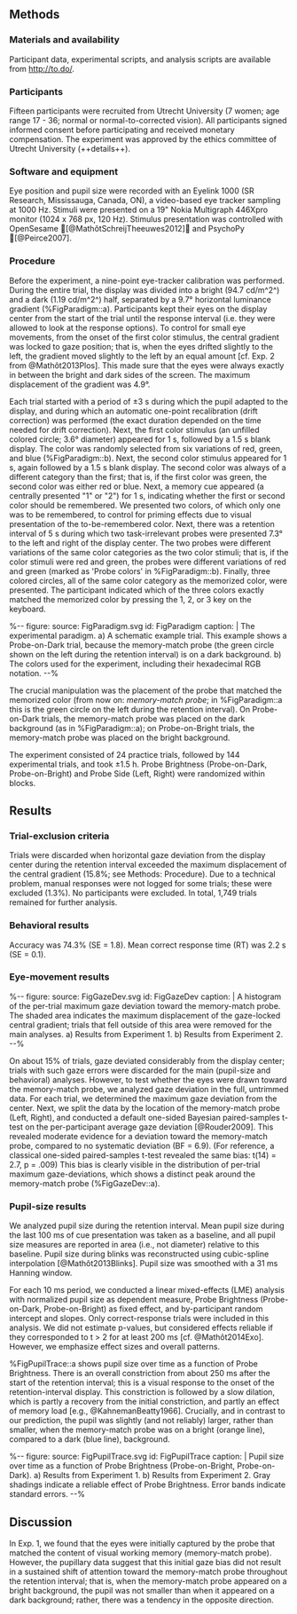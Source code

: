 ## Methods

### Materials and availability

Participant data, experimental scripts, and analysis scripts are available from <http://to.do/>.

### Participants

Fifteen participants were recruited from Utrecht University (7 women; age range 17 - 36; normal or normal-to-corrected vision). All participants signed informed consent before participating and received monetary compensation. The experiment was approved by the ethics committee of Utrecht University (++details++).

### Software and equipment

Eye position and pupil size were recorded with an Eyelink 1000 (SR Research, Mississauga, Canada, ON), a video-based eye tracker sampling at 1000 Hz. Stimuli were presented on a 19" Nokia Multigraph 446Xpro monitor (1024 x 768 px, 120 Hz). Stimulus presentation was controlled with OpenSesame [@MathôtSchreijTheeuwes2012] and PsychoPy [@Peirce2007].

### Procedure

Before the experiment, a nine-point eye-tracker calibration was performed. During the entire trial, the display was divided into a bright (94.7 cd/m^2^) and a dark (1.19 cd/m^2^) half, separated by a 9.7° horizontal luminance gradient (%FigParadigm::a). Participants kept their eyes on the display center from the start of the trial until the response interval (i.e. they were allowed to look at the response options). To control for small eye movements, from the onset of the first color stimulus, the central gradient was locked to gaze position; that is, when the eyes drifted slightly to the left, the gradient moved slightly to the left by an equal amount [cf. Exp. 2 from @Mathôt2013Plos]. This made sure that the eyes were always exactly in between the bright and dark sides of the screen. The maximum displacement of the gradient was 4.9°.

Each trial started with a period of ±3 s during which the pupil adapted to the display, and during which an automatic one-point recalibration (drift correction) was performed (the exact duration depended on the time needed for drift correction). Next, the first color stimulus (an unfilled colored circle; 3.6° diameter) appeared for 1 s, followed by a 1.5 s blank display. The color was randomly selected from six variations of red, green, and blue (%FigParadigm::b). Next, the second color stimulus appeared for 1 s, again followed by a 1.5 s blank display. The second color was always of a different category than the first; that is, if the first color was green, the second color was either red or blue. Next, a memory cue appeared (a centrally presented "1" or "2") for 1 s, indicating whether the first or second color should be remembered. We presented two colors, of which only one was to be remembered, to control for priming effects due to visual presentation of the to-be-remembered color. Next, there was a retention interval of 5 s during which two task-irrelevant probes were presented 7.3° to the left and right of the display center. The two probes were different variations of the same color categories as the two color stimuli; that is, if the color stimuli were red and green, the probes were different variations of red and green (marked as 'Probe colors' in %FigParadigm::b). Finally, three colored circles, all of the same color category as the memorized color, were presented. The participant indicated which of the three colors exactly matched the memorized color by pressing the 1, 2, or 3 key on the keyboard.

%--
figure:
 source: FigParadigm.svg
 id: FigParadigm
 caption: |
  The experimental paradigm. a) A schematic example trial. This example shows a Probe-on-Dark trial, because the memory-match probe (the green circle shown on the left during the retention interval) is on a dark background. b) The colors used for the experiment, including their hexadecimal RGB notation.
--%

The crucial manipulation was the placement of the probe that matched the memorized color (from now on: *memory-match probe*; in %FigParadigm::a this is the green circle on the left during the retention interval). On Probe-on-Dark trials, the memory-match probe was placed on the dark background (as in %FigParadigm::a); on Probe-on-Bright trials, the memory-match probe was placed on the bright background.

The experiment consisted of 24 practice trials, followed by 144 experimental trials, and took ±1.5 h. Probe Brightness (Probe-on-Dark, Probe-on-Bright) and Probe Side (Left, Right) were randomized within blocks.

## Results

### Trial-exclusion criteria

Trials were discarded when horizontal gaze deviation from the display center during the retention interval exceeded the maximum displacement of the central gradient (15.8%; see Methods: Procedure). Due to a technical problem, manual responses were not logged for some trials; these were excluded (1.3%). No participants were excluded. In total, 1,749 trials remained for further analysis.

### Behavioral results

Accuracy was 74.3% (SE = 1.8). Mean correct response time (RT) was 2.2 s (SE = 0.1).

### Eye-movement results

%--
figure:
 source: FigGazeDev.svg
 id: FigGazeDev
 caption: |
  A histogram of the per-trial maximum gaze deviation toward the memory-match probe. The shaded area indicates the maximum displacement of the gaze-locked central gradient; trials that fell outside of this area were removed for the main analyses. a) Results from Experiment 1. b) Results from Experiment 2.
--%

On about 15% of trials, gaze deviated considerably from the display center; trials with such gaze errors were discarded for the main (pupil-size and behavioral) analyses. However, to test whether the eyes were drawn toward the memory-match probe, we analyzed gaze deviation in the full, untrimmed data. For each trial, we determined the maximum gaze deviation from the center. Next, we split the data by the location of the memory-match probe (Left, Right), and conducted a default one-sided Bayesian paired-samples t-test on the per-participant average gaze deviation [@Rouder2009]. This revealed moderate evidence for a deviation toward the memory-match probe, compared to no systematic deviation (BF = 6.9). (For reference, a classical one-sided paired-samples t-test revealed the same bias: t(14) = 2.7, p = .009) This bias is clearly visible in the distribution of per-trial maximum gaze-deviations, which shows a distinct peak around the memory-match probe (%FigGazeDev::a).

### Pupil-size results

We analyzed pupil size during the retention interval. Mean pupil size during the last 100 ms of cue presentation was taken as a baseline, and all pupil size measures are reported in area (i.e., not diameter) relative to this baseline. Pupil size during blinks was reconstructed using cubic-spline interpolation [@Mathôt2013Blinks]. Pupil size was smoothed with a 31 ms Hanning window.

For each 10 ms period, we conducted a linear mixed-effects (LME) analysis with normalized pupil size as dependent measure, Probe Brightness (Probe-on-Dark, Probe-on-Bright) as fixed effect, and by-participant random intercept and slopes. Only correct-response trials were included in this analysis. We did not estimate p-values, but considered effects reliable if they corresponded to t > 2 for at least 200 ms [cf. @Mathôt2014Exo]. However, we emphasize effect sizes and overall patterns.

%FigPupilTrace::a shows pupil size over time as a function of Probe Brightness. There is an overall constriction from about 250 ms after the start of the retention interval; this is a visual response to the onset of the retention-interval display. This constriction is followed by a slow dilation, which is partly a recovery from the initial constriction, and partly an effect of memory load [e.g., @KahnemanBeatty1966]. Crucially, and in contrast to our prediction, the pupil was slightly (and not reliably) larger, rather than smaller, when the memory-match probe was on a bright (orange line), compared to a dark (blue line), background.

%--
figure:
 source: FigPupilTrace.svg
 id: FigPupilTrace
 caption: |
  Pupil size over time as a function of Probe Brightness (Probe-on-Bright, Probe-on-Dark). a) Results from Experiment 1. b) Results from Experiment 2. Gray shadings indicate a reliable effect of Probe Brightness. Error bands indicate standard errors.
--%

## Discussion

In Exp. 1, we found that the eyes were initially captured by the probe that matched the content of visual working memory (memory-match probe). However, the pupillary data suggest that this initial gaze bias did not result in a sustained shift of attention toward the memory-match probe throughout the retention interval; that is, when the memory-match probe appeared on a bright background, the pupil was not smaller than when it appeared on a dark background; rather, there was a tendency in the opposite direction.
